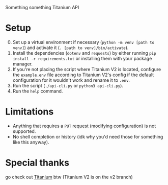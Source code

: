 Something something Titanium API

# Setup
0. Set up a virtual environment if necessary (`python -m venv [path to venv]`) and activate it (`. [path to venv]/bin/activate`).
1. Install the dependencies (`dotenv` and `requests`) by either running `pip install -r requirements.txt` or installing them with your package manager.
2. If you're not placing the script where Titanium V2 is located, configure the `example.env` file according to Titanium V2's config if the default configuration for it wouldn't work and rename it to `.env`.
3. Run the script (`./api-cli.py` or `python3 api-cli.py`).
4. Run the `help` command.

# Limitations
- Anything that requires a `PUT` request (modifying configuration) is not supported.
- No shell completion or history (idk why you'd need those for something like this anyway).

# Special thanks
go check out [Titanium](https://github.com/RestartB) btw (Titanium V2 is on the v2 branch)